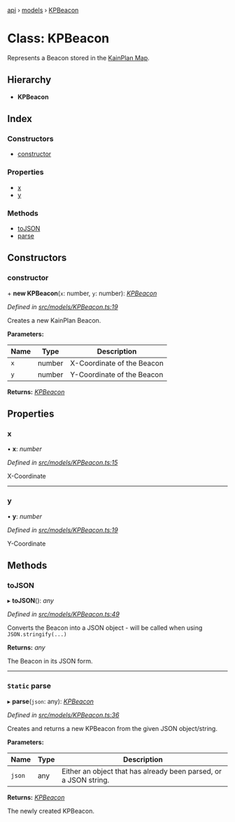 [api](../README.md) › [models](../modules/models.md) › [KPBeacon](models.kpbeacon.md)

# Class: KPBeacon

Represents a Beacon stored in the [KainPlan Map](models.kpmap.md).

## Hierarchy

* **KPBeacon**

## Index

### Constructors

* [constructor](models.kpbeacon.md#constructor)

### Properties

* [x](models.kpbeacon.md#x)
* [y](models.kpbeacon.md#y)

### Methods

* [toJSON](models.kpbeacon.md#tojson)
* [parse](models.kpbeacon.md#static-parse)

## Constructors

###  constructor

\+ **new KPBeacon**(`x`: number, `y`: number): *[KPBeacon](models.kpbeacon.md)*

*Defined in [src/models/KPBeacon.ts:19](https://github.com/KainPlan/api/blob/5225f70/src/models/KPBeacon.ts#L19)*

Creates a new KainPlan Beacon.

**Parameters:**

Name | Type | Description |
------ | ------ | ------ |
`x` | number | X-Coordinate of the Beacon |
`y` | number | Y-Coordinate of the Beacon  |

**Returns:** *[KPBeacon](models.kpbeacon.md)*

## Properties

###  x

• **x**: *number*

*Defined in [src/models/KPBeacon.ts:15](https://github.com/KainPlan/api/blob/5225f70/src/models/KPBeacon.ts#L15)*

X-Coordinate

___

###  y

• **y**: *number*

*Defined in [src/models/KPBeacon.ts:19](https://github.com/KainPlan/api/blob/5225f70/src/models/KPBeacon.ts#L19)*

Y-Coordinate

## Methods

###  toJSON

▸ **toJSON**(): *any*

*Defined in [src/models/KPBeacon.ts:49](https://github.com/KainPlan/api/blob/5225f70/src/models/KPBeacon.ts#L49)*

Converts the Beacon into a JSON object - will be called when using `JSON.stringify(...)`

**Returns:** *any*

The Beacon in its JSON form.

___

### `Static` parse

▸ **parse**(`json`: any): *[KPBeacon](models.kpbeacon.md)*

*Defined in [src/models/KPBeacon.ts:36](https://github.com/KainPlan/api/blob/5225f70/src/models/KPBeacon.ts#L36)*

Creates and returns a new KPBeacon from the given JSON object/string.

**Parameters:**

Name | Type | Description |
------ | ------ | ------ |
`json` | any | Either an object that has already been parsed, or a JSON string. |

**Returns:** *[KPBeacon](models.kpbeacon.md)*

The newly created KPBeacon.
